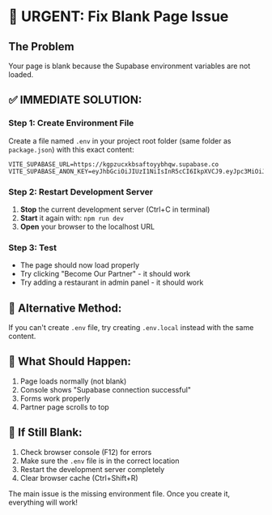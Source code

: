 # 🚨 URGENT: Fix Blank Page Issue

## The Problem
Your page is blank because the Supabase environment variables are not loaded.

## ✅ IMMEDIATE SOLUTION:

### Step 1: Create Environment File
Create a file named `.env` in your project root folder (same folder as `package.json`) with this exact content:

```
VITE_SUPABASE_URL=https://kgpzucxkbsaftoyybhqw.supabase.co
VITE_SUPABASE_ANON_KEY=eyJhbGciOiJIUzI1NiIsInR5cCI6IkpXVCJ9.eyJpc3MiOiJzdXBhYmFzZSIsInJlZiI6ImtncHp1Y3hrYnNhZnRveXliaHF3Iiwicm9sZSI6ImFub24iLCJpYXQiOjE3NjA1NTcxMzAsImV4cCI6MjA3NjEzMzEzMH0.S2mr8k_fgeLJdAZRPTeT6luzUJgpx18iojCZ0J496QM
```

### Step 2: Restart Development Server
1. **Stop** the current development server (Ctrl+C in terminal)
2. **Start** it again with: `npm run dev`
3. **Open** your browser to the localhost URL

### Step 3: Test
- The page should now load properly
- Try clicking "Become Our Partner" - it should work
- Try adding a restaurant in admin panel - it should work

## 🔧 Alternative Method:
If you can't create `.env` file, try creating `.env.local` instead with the same content.

## 📱 What Should Happen:
1. Page loads normally (not blank)
2. Console shows "Supabase connection successful"
3. Forms work properly
4. Partner page scrolls to top

## 🚨 If Still Blank:
1. Check browser console (F12) for errors
2. Make sure the `.env` file is in the correct location
3. Restart the development server completely
4. Clear browser cache (Ctrl+Shift+R)

The main issue is the missing environment file. Once you create it, everything will work!
